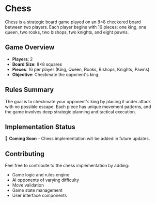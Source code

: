 # Chess

Chess is a strategic board game played on an 8×8 checkered board between two players. Each player begins with 16 pieces: one king, one queen, two rooks, two bishops, two knights, and eight pawns.

## Game Overview

- **Players**: 2
- **Board Size**: 8×8 squares
- **Pieces**: 16 per player (King, Queen, Rooks, Bishops, Knights, Pawns)
- **Objective**: Checkmate the opponent's king

## Rules Summary

The goal is to checkmate your opponent's king by placing it under attack with no possible escape. Each piece has unique movement patterns, and the game involves deep strategic planning and tactical execution.

## Implementation Status

🚧 **Coming Soon** - Chess implementation will be added in future updates.

## Contributing

Feel free to contribute to the chess implementation by adding:
- Game logic and rules engine
- AI opponents of varying difficulty
- Move validation
- Game state management
- User interface components